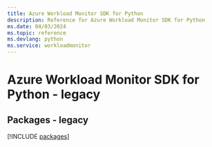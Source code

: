 ```yaml
---
title: Azure Workload Monitor SDK for Python
description: Reference for Azure Workload Monitor SDK for Python
ms.date: 04/03/2024
ms.topic: reference
ms.devlang: python
ms.service: workloadmonitor
---
```

# Azure Workload Monitor SDK for Python - legacy
## Packages - legacy
[!INCLUDE [packages](workload-monitor-index.md)]
